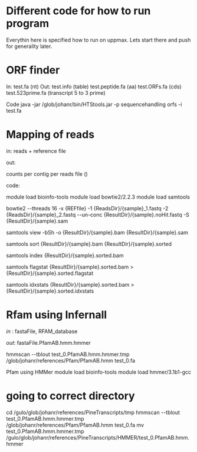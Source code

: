 Different code for how to run program
=====================================



Everythin here is specified how to run on uppmax. Lets start there and push for generality later.

ORF finder
==========

In: 
  test.fa (nt)
Out: 
  test.info (table)
  test.peptide.fa (aa) 
  test.ORFs.fa  (cds)
  test.523prime.fa (transcript 5 to 3 prime)

Code
java -jar /glob/johanr/bin/HTStools.jar -p sequencehandling orfs -i test.fa


Mapping of reads
================

in: 
  reads + reference file

out: 
  
  counts per contig per reads file ()

code:

  module load bioinfo-tools
  module load bowtie2/2.2.3
  module load samtools

  bowtie2  --threads 16 -x {REFfile} -1 {ReadsDir}/{sample}_1.fastq -2 {ReadsDir}/{sample}_2.fastq --un-conc {ResultDir}/{sample}.noHit.fastq -S {ResultDir}/{sample}.sam


  samtools view -bSh -o {ResultDir}/{sample}.bam {ResultDir}/{sample}.sam

  samtools sort {ResultDir}/{sample}.bam {ResultDir}/{sample}.sorted 

  samtools index {ResultDir}/{sample}.sorted.bam

  samtools flagstat {ResultDir}/{sample}.sorted.bam > {ResultDir}/{sample}.sorted.flagstat

  samtools idxstats {ResultDir}/{sample}.sorted.bam > {ResultDir}/{sample}.sorted.idxstats



Rfam using Infernall
====================
  
  *in* : fastaFile, RFAM_database

  *out*:  fastaFile.PfamAB.hmm.hmmer 

hmmscan --tblout test_0.PfamAB.hmm.hmmer.tmp /glob/johanr/references/Pfam/PfamAB.hmm test_0.fa


Pfam using HMMer
module load bioinfo-tools
module load hmmer/3.1b1-gcc
# going to correct directory
cd /gulo/glob/johanr/references/PineTranscripts/tmp
hmmscan --tblout test_0.PfamAB.hmm.hmmer.tmp /glob/johanr/references/Pfam/PfamAB.hmm test_0.fa
mv test_0.PfamAB.hmm.hmmer.tmp /gulo/glob/johanr/references/PineTranscripts/HMMER/test_0.PfamAB.hmm.hmmer







